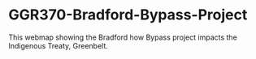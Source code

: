 # GGR370-Bradford-Bypass-Project
This webmap showing the Bradford how Bypass project impacts the Indigenous Treaty, Greenbelt.
